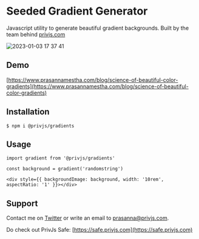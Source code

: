 # Seeded Gradient Generator

Javascript utility to generate beautiful gradient backgrounds. Built by the team behind [privjs.com](https://privjs.com)

![2023-01-03 17 37 41](https://user-images.githubusercontent.com/24790143/210390271-6803d3b3-a644-4a7b-bb2e-5b2c0d4a5116.gif)


## Demo

[https://www.prasannamestha.com/blog/science-of-beautiful-color-gradients](https://www.prasannamestha.com/blog/science-of-beautiful-color-gradients)

## Installation

```
$ npm i @privjs/gradients
```

## Usage

```
import gradient from '@privjs/gradients'

const background = gradient('randomstring')

<div style={{ backgroundImage: background, width: '10rem', aspectRatio: '1' }}></div>
```

## Support

Contact me on [Twitter](https://twitter.com/prasannamestha) or write an email to [prasanna@privjs.com](mailto:prasanna@privjs.com).

Do check out PrivJs Safe: [https://safe.privjs.com](https://safe.privjs.com)
